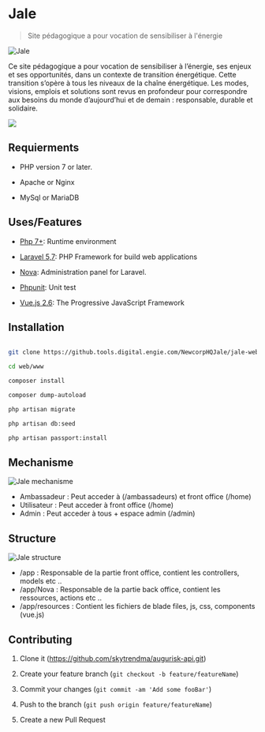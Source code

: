 

# Jale

> Site pédagogique a pour vocation de sensibiliser à l'énergie

![Jale](https://i.imgur.com/bLMGLgl.png)

Ce site pédagogique a pour vocation de sensibiliser à l’énergie, ses enjeux et ses opportunités, dans un contexte de transition énergétique. Cette transition s’opère à tous les niveaux de la chaîne énergétique. Les modes, visions, emplois et solutions sont revus en profondeur pour correspondre aux besoins du monde d’aujourd’hui et de demain : responsable, durable et solidaire.


![](header.png)

  

## Requierments

* PHP version 7 or later.

* Apache or Nginx

* MySql or MariaDB

## Uses/Features

* [Php 7+](https://nodejs.org/): Runtime environment

* [Laravel 5,7](https://laravel.com): PHP Framework for build web applications

* [Nova](https://nova.laravel.com): Administration panel for Laravel.

* [Phpunit](https://www.npmjs.com/package/uuid): Unit test

* [Vue.js 2.6](https://vuejs.org): The Progressive  JavaScript Framework

## Installation

```sh

git clone https://github.tools.digital.engie.com/NewcorpHQJale/jale-website.git

```

```sh
cd web/www
```

```sh
composer install
```
```sh
composer dump-autoload
```
```sh
php artisan migrate
```
```sh
php artisan db:seed
```
```sh
php artisan passport:install
```

## Mechanisme

![Jale mechanisme](https://i.imgur.com/xo26pFf.png)

* Ambassadeur : Peut acceder à (/ambassadeurs) et front office (/home)
* Utilisateur : Peut acceder à front office (/home)
* Admin : Peut acceder à tous + espace admin (/admin)

## Structure
![Jale structure](https://i.imgur.com/FtXi1g7.png)

* /app : Responsable de la partie front office, contient les controllers, models etc ..
* /app/Nova : Responsable de la partie back office, contient les ressources, actions etc ..
* /app/resources : Contient les fichiers  de blade files, js, css, components (vue.js)

## Contributing

1. Clone it (<https://github.com/skytrendma/augurisk-api.git>)

2. Create your feature branch (`git checkout -b feature/featureName`)

3. Commit your changes (`git commit -am 'Add some fooBar'`)

4. Push to the branch (`git push origin feature/featureName`)

5. Create a new Pull Request

  

<!-- Markdown link & img dfn's -->

[augurisk-image]:  https://img.shields.io/badge/augurisk--backend-v0.1-brightgreen

[augurisk-url]:  https://augurisk.io

[npm-downloads]:  https://img.shields.io/npm/dm/datadog-metrics.svg?style=flat-square

[travis-image]:  https://img.shields.io/travis/dbader/node-datadog-metrics/master.svg?style=flat-square

[travis-url]:  https://augurisk.io
